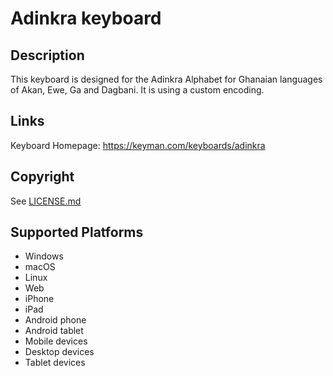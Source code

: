 Adinkra keyboard
==============

Description
-----------
This keyboard is designed for the Adinkra Alphabet for Ghanaian languages of Akan, Ewe, Ga and Dagbani. It is using a custom encoding.

Links
-----
Keyboard Homepage: https://keyman.com/keyboards/adinkra

Copyright
---------
See [LICENSE.md](LICENSE.md)

Supported Platforms
-------------------
 * Windows
 * macOS
 * Linux
 * Web
 * iPhone
 * iPad
 * Android phone
 * Android tablet
 * Mobile devices
 * Desktop devices
 * Tablet devices

